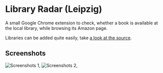 Library Radar (Leipzig)
=======================


A small Google Chrome extension to check, whether a book is available at the
local library, while browsing its Amazon page.

Libraries can be added quite easily, take [a look at the
source](http://miku.github.com/libradar/).

Screenshots
-----------

![Screenshots 1](http://i.imgur.com/nMzX5.png), 
![Screenshots 2](http://i.imgur.com/z3cTJ.png),